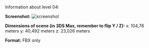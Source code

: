 Information about level 04: 

**Screenshot:**
![screenshot](https://github.com/TheMelcor/213/dev/213-game/Assets/completeLevels/level04/level04Preveiw.JPG)

**Dimensions of scene (in 3DS Max, remember to flip Y / Z):**
x: 104,78 meters
y: 40,492 meters
z: 23,026 meters

**Format:**
FBX only 